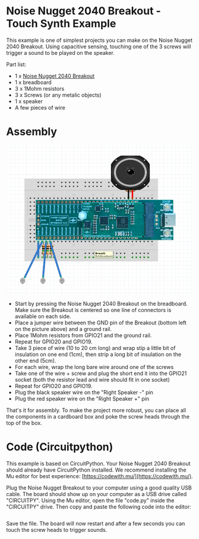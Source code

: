 # Noise Nugget 2040 Breakout - Touch Synth Example

This example is one of simplest projects you can make on the Noise Nugget 2040
Breakout. Using capacitive sensing, touching one of the 3 screws will trigger a
sound to be played on the speaker.

Part list:
 - 1 x [Noise Nugget 2040 Breakout](https://weenoisemakers.com/noise-nugget-2040/#breakout)
 - 1 x breadboard
 - 3 x 1Mohm resistors
 - 3 x Screws (or any metalic objects)
 - 1 x speaker
 - A few pieces of wire

# Assembly

![](touch-synth-breadboard.png)

 - Start by pressing the Noise Nugget 2040 Breakout on the breadboard. Make
   sure the Breakout is centered so one line of connectors is available on each
   side.
 - Place a jumper wire between the GND pin of the Breakout (bottom left on the
   picture above) and a ground rail.
 - Place 1Mohm resistors from GPIO21 and the ground rail.
 - Repeat for GPIO20 and GPIO19.
 - Take 3 piece of wire (10 to 20 cm long) and wrap stip a little bit of
   insulation on one end (1cm), then strip a long bit of insulation on the
   other end (5cm).
 - For each wire, wrap the long bare wire around one of the screws
 - Take one of the wire + screw and plug the short end it into the GPIO21
   socket (both the resistor lead and wire should fit in one socket)
 - Repeat for GPIO20 and GPIO19.
 - Plug the black speaker wire on the "Right Speaker -" pin
 - Plug the red speaker wire on the "Right Speaker +" pin

That's it for assembly. To make the project more robust, you can place all the
components in a cardboard box and poke the screw heads through the top of the
box.

# Code (Circuitpython)

This example is based on CircuitPython. Your Noise Nugget 2040 Breakout should
already have CircuitPython installed. We recommend installing the Mu editor for
best experience: [https://codewith.mu/](https://codewith.mu/).

Plug the Noise Nugget Breakout to your computer using a good quality USB cable.
The board should show up on your computer as a USB drive called "CIRCUITPY".
Using the Mu editor, open the file "code.py" inside the "CIRCUITPY" drive. Then
copy and paste the following code into the editor:

```python
```

Save the file. The board will now restart and after a few seconds you can touch
the screw heads to trigger sounds.
